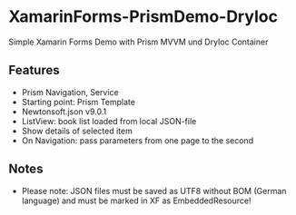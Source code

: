 # XamarinForms-PrismDemo-DryIoc

Simple Xamarin Forms Demo with Prism MVVM und DryIoc Container

## Features
* Prism Navigation, Service
* Starting point: Prism Template
* Newtonsoft.json v9.0.1
* ListView: book list loaded from local JSON-file
* Show details of selected item
* On Navigation: pass parameters from one page to the second

## Notes
* Please note: JSON files must be saved as UTF8 without BOM (German language) and must be marked in XF as EmbeddedResource!
